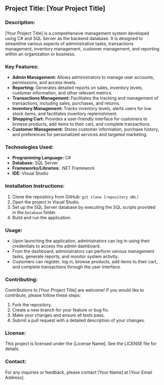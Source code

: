 ## Project Title: [Your Project Title]

### Description:
[Your Project Title] is a comprehensive management system developed using C# and SQL Server as the backend database. It is designed to streamline various aspects of administrative tasks, transactions management, inventory management, customer management, and reporting within an organization or business.

### Key Features:
- **Admin Management:** Allows administrators to manage user accounts, permissions, and access levels.
- **Reporting:** Generates detailed reports on sales, inventory levels, customer information, and other relevant metrics.
- **Transactions Management:** Facilitates the tracking and management of transactions, including sales, purchases, and returns.
- **Inventory Management:** Tracks inventory levels, alerts users for low stock items, and facilitates inventory replenishment.
- **Shopping Cart:** Provides a user-friendly interface for customers to browse products, add items to their cart, and complete transactions.
- **Customer Management:** Stores customer information, purchase history, and preferences for personalized services and targeted marketing.

### Technologies Used:
- **Programming Language:** C#
- **Database:** SQL Server
- **Frameworks/Libraries:** .NET Framework
- **IDE:** Visual Studio

### Installation Instructions:
1. Clone the repository from GitHub: `git clone [repository URL]`
2. Open the project in Visual Studio.
3. Set up the SQL Server database by executing the SQL scripts provided in the `Database` folder.
4. Build and run the application.

### Usage:
- Upon launching the application, administrators can log in using their credentials to access the admin dashboard.
- From the dashboard, administrators can perform various management tasks, generate reports, and monitor system activity.
- Customers can register, log in, browse products, add items to their cart, and complete transactions through the user interface.

### Contributing:
Contributions to [Your Project Title] are welcome! If you would like to contribute, please follow these steps:
1. Fork the repository.
2. Create a new branch for your feature or bug fix.
3. Make your changes and ensure all tests pass.
4. Submit a pull request with a detailed description of your changes.

### License:
This project is licensed under the [License Name]. See the LICENSE file for details.

### Contact:
For any inquiries or feedback, please contact [Your Name] at [Your Email Address].

